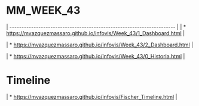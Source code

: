
# **MM_WEEK_43**
| --------------------------------------------------------------------- |
| *  https://mvazquezmassaro.github.io/infovis/Week_43/1_Dashboard.html |

| *  https://mvazquezmassaro.github.io/infovis/Week_43/2_Dashboard.html |

| *  https://mvazquezmassaro.github.io/infovis/Week_43/0_Historia.html |


# **Timeline**
| *  https://mvazquezmassaro.github.io/infovis/Fischer_Timeline.html |
